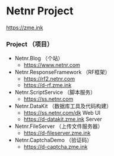 # Netnr Project 
<https://zme.ink>

### Project （项目）

- Netnr.Blog （个站）
    - <https://www.netnr.com>
- Netnr.ResponseFramework （RF框架）
    - <https://rf2.netnr.com>
    - <https://d-rf.zme.ink>
- Netnr.ScriptService （脚本服务）
    - <https://ss.netnr.com>
- Netnr.DataKit （数据库工具及代码构建）
    - <https://ss.netnr.com/dk> Web UI
    - <https://d-datakit.zme.ink> Server
- Netnr.FileServer （上传文件服务器）
    - <https://d-fileserver.zme.ink>
- Netnr.CaptchaDemo （验证码）
    - <https://d-captcha.zme.ink>